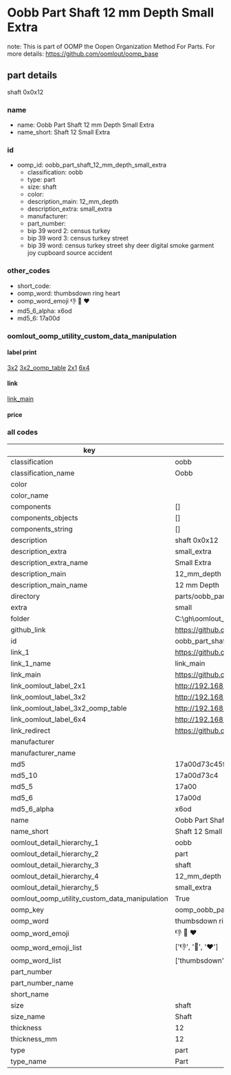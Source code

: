 # Oobb Part Shaft 12 mm Depth Small Extra  

note: This is part of OOMP the Oopen Organization Method For Parts. For more details: https://github.com/oomlout/oomp_base

##  part details
  



shaft 0x0x12



### name
* name: Oobb Part Shaft 12 mm Depth Small Extra
* name_short: Shaft 12 Small Extra
### id
* oomp_id: oobb_part_shaft_12_mm_depth_small_extra
  * classification: oobb
  * type: part
  * size: shaft
  * color: 
  * description_main: 12_mm_depth
  * description_extra: small_extra
  * manufacturer: 
  * part_number: 
  * bip 39 word 2: census turkey
  * bip 39 word 3: census turkey street
  * bip 39 word: census turkey street shy deer digital smoke garment joy cupboard source accident

### other_codes
* short_code: 
* oomp_word: thumbsdown ring heart
* oomp_word_emoji :thumbsdown: :ring: :heart:
* md5_6_alpha: x6od
* md5_6: 17a00d






### oomlout_oomp_utility_custom_data_manipulation
#### label print
[3x2](http://192.168.1.245:1112/?label=oomp%20x6od)
[3x2_oomp_table](http://192.168.1.108:1112/?label=oomp%20x6od)
[2x1](http://192.168.1.242:1112/?label=oomp%20x6od)
[6x4](http://192.168.1.55:1112/?label=oomp%20x6od)    

#### link

[link_main](https://github.com/oomlout/oomlout_oobb_version_4_generated_parts/tree/main/navigation_oomp/oobb/part/shaft/12_mm_depth/small_extra/part)                              

#### price







### all codes 
| key | value |  
| --- | --- |  
| classification | oobb |  
| classification_name | Oobb |  
| color |  |  
| color_name |  |  
| components | [] |  
| components_objects | [] |  
| components_string | [] |  
| description | shaft 0x0x12 |  
| description_extra | small_extra |  
| description_extra_name | Small Extra |  
| description_main | 12_mm_depth |  
| description_main_name | 12 mm Depth |  
| directory | parts/oobb_part_shaft_12_mm_depth_small_extra |  
| extra | small |  
| folder | C:\gh\oomlout_oobb_version_4_generated_parts\parts\oobb_part_shaft_12_mm_depth_small_extra |  
| github_link | https://github.com/oomlout/oomlout_oomp_part_src/tree/main/parts/oobb_part_shaft_12_mm_depth_small_extra |  
| id | oobb_part_shaft_12_mm_depth_small_extra |  
| link_1 | https://github.com/oomlout/oomlout_oobb_version_4_generated_parts/tree/main/navigation_oomp/oobb/part/shaft/12_mm_depth/small_extra/part |  
| link_1_name | link_main |  
| link_main | https://github.com/oomlout/oomlout_oobb_version_4_generated_parts/tree/main/navigation_oomp/oobb/part/shaft/12_mm_depth/small_extra/part |  
| link_oomlout_label_2x1 | http://192.168.1.242:1112/?label=oomp%20x6od |  
| link_oomlout_label_3x2 | http://192.168.1.245:1112/?label=oomp%20x6od |  
| link_oomlout_label_3x2_oomp_table | http://192.168.1.108:1112/?label=oomp%20x6od |  
| link_oomlout_label_6x4 | http://192.168.1.55:1112/?label=oomp%20x6od |  
| link_redirect | https://github.com/oomlout/oomlout_oobb_version_4_generated_parts/tree/main/parts/oobb_shaft_12_ex_small |  
| manufacturer |  |  
| manufacturer_name |  |  
| md5 | 17a00d73c45ff998f79cac79adfaa92a |  
| md5_10 | 17a00d73c4 |  
| md5_5 | 17a00 |  
| md5_6 | 17a00d |  
| md5_6_alpha | x6od |  
| name | Oobb Part Shaft 12 mm Depth Small Extra |  
| name_short | Shaft 12 Small Extra |  
| oomlout_detail_hierarchy_1 | oobb |  
| oomlout_detail_hierarchy_2 | part |  
| oomlout_detail_hierarchy_3 | shaft |  
| oomlout_detail_hierarchy_4 | 12_mm_depth |  
| oomlout_detail_hierarchy_5 | small_extra |  
| oomlout_oomp_utility_custom_data_manipulation | True |  
| oomp_key | oomp_oobb_part_shaft_12_mm_depth_small_extra |  
| oomp_word | thumbsdown ring heart |  
| oomp_word_emoji | :thumbsdown: :ring: :heart: |  
| oomp_word_emoji_list | [':thumbsdown:', ':ring:', ':heart:'] |  
| oomp_word_list | ['thumbsdown', 'ring', 'heart'] |  
| part_number |  |  
| part_number_name |  |  
| short_name |  |  
| size | shaft |  
| size_name | Shaft |  
| thickness | 12 |  
| thickness_mm | 12 |  
| type | part |  
| type_name | Part |  
